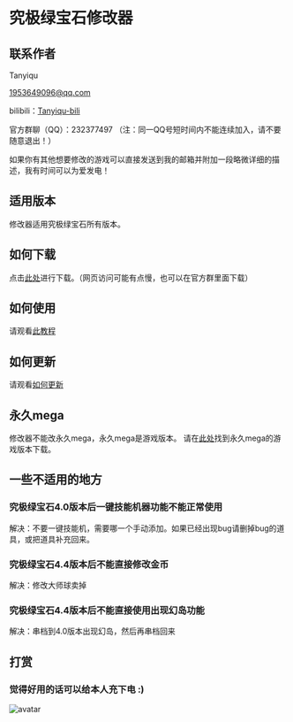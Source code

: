 # 究极绿宝石修改器

## 联系作者
Tanyiqu

1953649096@qq.com

bilibili：[Tanyiqu-bili](https://space.bilibili.com/42337616)

官方群聊（QQ）：232377497 （注：同一QQ号短时间内不能连续加入，请不要随意退出！）

如果你有其他想要修改的游戏可以直接发送到我的邮箱并附加一段略微详细的描述，我有时间可以为爱发电！

## 适用版本
修改器适用究极绿宝石所有版本。

## 如何下载

点击[此处](https://github.com/tanyiqu/uemerald-memory-hack/releases)进行下载。（网页访问可能有点慢，也可以在官方群里面下载）

## 如何使用
请观看[此教程](https://www.bilibili.com/video/BV1cb411j7Ag)

## 如何更新
请观看[如何更新](https://www.bilibili.com/video/BV11i4y1G7aC)

## 永久mega
修改器不能改永久mega，永久mega是游戏版本。
请在[此处](https://tanyiqu.lanzous.com/b0cq6u7gd)找到永久mega的游戏版本下载。

## 一些不适用的地方
### 究极绿宝石4.0版本后一键技能机器功能不能正常使用
解决：不要一键技能机，需要哪一个手动添加。如果已经出现bug请删掉bug的道具，或把道具补充回来。

### 究极绿宝石4.4版本后不能直接修改金币
解决：修改大师球卖掉

### 究极绿宝石4.4版本后不能直接使用出现幻岛功能
解决：串档到4.0版本出现幻岛，然后再串档回来

## 打赏
### 觉得好用的话可以给本人充下电 :)
<!-- ![avatar](https://tanyiqu.github.io/UltimateEmeraldHack/MyMH/images/tip.png) -->
![avatar](https://tanyiqu.oss-cn-hangzhou.aliyuncs.com/imgs/tip.jpg)
